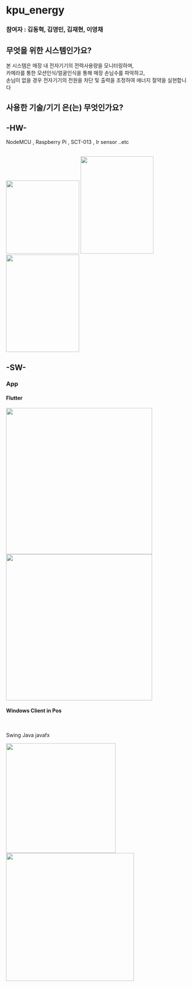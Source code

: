 <h1>kpu_energy</h1>
<h3>참여자 : 김동혁, 김영민, 김재현, 이영채</h3>

<h2>무엇을 위한 시스템인가요? </h2>
본 시스템은 매장 내 전자기기의 전력사용량을 모니터링하며,<br>카메라를 통한 모션인식/얼굴인식을 통해 매장 손님수를 파악하고,
<br>손님이 없을 경우 전자기기의 전원을 차단 및 출력을 조정하여 에너지 절약을 실현합니다

<h2>사용한 기술/기기 은(는) 무엇인가요?</h2>

<h2>-HW-</h2>
NodeMCU , Raspberry Pi , SCT-013 , Ir sensor ..etc<br><br>

<img src="https://user-images.githubusercontent.com/25499386/133416045-19268dba-548e-432e-9849-fc7d5690c882.jpg" width="200"> <img src="https://user-images.githubusercontent.com/25499386/133416139-b49a14ee-02c6-4261-9bc0-5fbcb4849ba8.jpg" width="200" height= "266"> <img src="https://user-images.githubusercontent.com/25499386/133417376-1e58f86c-7190-4f18-9130-92c297b7f99d.jpg" width="200" height= "266">



<h2>-SW-</h2>
<h3>App</h3> 
<h4>Flutter</h4>

<img src="https://user-images.githubusercontent.com/25499386/133418608-d2eb73d0-c832-491c-b11f-18959346fb88.png" width="400">
<img src="https://user-images.githubusercontent.com/25499386/133418718-89d35bd4-5469-406d-99a2-9f44b952f844.png" width="400">




<h4>Windows Client in Pos</h4> <br>

Swing Java javafx

<img src="https://user-images.githubusercontent.com/25499386/133418387-d17d336e-a944-4119-bd9c-6da6701f6c79.png" width="300"> <img src="https://user-images.githubusercontent.com/25499386/133419165-fe8a79ab-218a-4296-a57f-168159a8af78.png" height= "350" >



